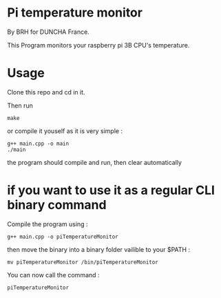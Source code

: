 # Pi temperature monitor

By BRH for DUNCHA France.

This Program monitors your raspberry pi 3B CPU's temperature. 

# Usage

Clone this repo and cd in it.

Then run 
```
make
```

or compile it youself as it is very simple :

```
g++ main.cpp -o main
./main
```

the program should compile and run, then clear automatically

# if you want to use it as a regular CLI binary command

Compile the program using :

```
g++ main.cpp -o piTemperatureMonitor
```

then move the binary into a binary folder vailible to your $PATH :

```
mv piTemperatureMonitor /bin/piTemperatureMonitor
```

You can now call the command :

```
piTemperatureMonitor
```
